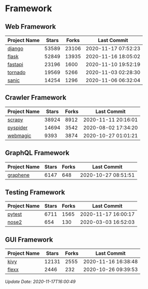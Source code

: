 # Framework

## Web Framework
| Project Name | Stars | Forks | Last Commit |
| ------------ | ----- | ----- | ----------- |
| [django](https://github.com/django/django) | 53589 | 23106 | 2020-11-17 07:52:23 |
| [flask](https://github.com/pallets/flask) | 52849 | 13935 | 2020-11-16 18:05:02 |
| [fastapi](https://github.com/tiangolo/fastapi) | 23196 | 1600 | 2020-11-10 19:52:19 |
| [tornado](https://github.com/tornadoweb/tornado) | 19569 | 5266 | 2020-11-03 02:28:30 |
| [sanic](https://github.com/huge-success/sanic) | 14254 | 1296 | 2020-11-06 06:32:04 |

## Crawler Framework
| Project Name | Stars | Forks | Last Commit |
| ------------ | ----- | ----- | ----------- |
| [scrapy](https://github.com/scrapy/scrapy) | 38924 | 8912 | 2020-11-11 20:16:01 |
| [pyspider](https://github.com/binux/pyspider) | 14694 | 3542 | 2020-08-02 17:34:20 |
| [webmagic](https://github.com/code4craft/webmagic) | 9393 | 3874 | 2020-10-27 01:01:21 |

## GraphQL Framework
| Project Name | Stars | Forks | Last Commit |
| ------------ | ----- | ----- | ----------- |
| [graphene](https://github.com/graphql-python/graphene) | 6147 | 648 | 2020-10-27 08:51:51 |

## Testing Framework
| Project Name | Stars | Forks | Last Commit |
| ------------ | ----- | ----- | ----------- |
| [pytest](https://github.com/pytest-dev/pytest) | 6711 | 1565 | 2020-11-17 16:00:17 |
| [nose2](https://github.com/nose-devs/nose2) | 654 | 130 | 2020-03-03 16:52:03 |

## GUI Framework
| Project Name | Stars | Forks | Last Commit |
| ------------ | ----- | ----- | ----------- |
| [kivy](https://github.com/kivy/kivy) | 12131 | 2555 | 2020-11-16 16:38:48 |
| [flexx](https://github.com/flexxui/flexx) | 2446 | 232 | 2020-10-26 09:39:53 |

*Update Date: 2020-11-17T16:00:49*